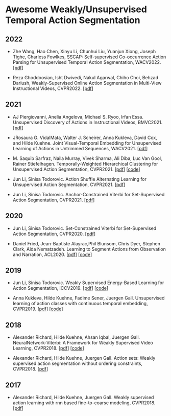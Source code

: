 # Awesome Weakly/Unsupervised Temporal Action Segmentation

## 2022
- Zhe Wang, Hao Chen, Xinyu Li, Chunhui Liu, Yuanjun Xiong, Joseph Tighe, Charless Fowlkes, SSCAP: Self-supervised Co-occurrence Action Parsing
for Unsupervised Temporal Action Segmentation, WACV2022. 
[[pdf](https://openaccess.thecvf.com/content/WACV2022/papers/Wang_SSCAP_Self-Supervised_Co-Occurrence_Action_Parsing_for_Unsupervised_Temporal_Action_Segmentation_WACV_2022_paper.pdf)]

- Reza Ghoddoosian, Isht Dwivedi, Nakul Agarwal, Chiho Choi, Behzad Dariush, Weakly-Supervised Online Action Segmentation in Multi-View
Instructional Videos, CVPR2022. 
[[pdf](https://openaccess.thecvf.com/content/CVPR2022/papers/Ghoddoosian_Weakly-Supervised_Online_Action_Segmentation_in_Multi-View_Instructional_Videos_CVPR_2022_paper.pdf)]

## 2021
- AJ Piergiovanni, Anelia Angelova, Michael S. Ryoo, Irfan Essa. Unsupervised Discovery of Actions in Instructional Videos, BMVC2021. 
[[pdf](https://www.bmvc2021-virtualconference.com/assets/papers/0773.pdf)]

- JRosaura G. VidalMata, Walter J. Scheirer, Anna Kukleva, David Cox, and Hilde Kuehne. Joint Visual-Temporal Embedding for Unsupervised Learning of Actions in Untrimmed Sequences, WACV2021. 
[[pdf](https://openaccess.thecvf.com/content/WACV2021/papers/VidalMata_Joint_Visual-Temporal_Embedding_for_Unsupervised_Learning_of_Actions_in_Untrimmed_WACV_2021_paper.pdf)]

- M. Saquib Sarfraz, Naila Murray, Vivek Sharma, Ali Diba, Luc Van Gool, Rainer Stiefelhagen. Temporally-Weighted Hierarchical Clustering for Unsupervised Action Segmentation, CVPR2021. 
[[pdf](https://openaccess.thecvf.com/content/CVPR2021/papers/Sarfraz_Temporally_Weighted_Hierarchical_Clustering_for_Unsupervised_Action_Segmentation_CVPR_2021_paper.pdf)]
[[code](https://github.com/ssarfraz/FINCH-Clustering/tree/master/TW-FINCH)]

- Jun Li, Sinisa Todorovic. Action Shuffle Alternating Learning for Unsupervised Action Segmentation, CVPR2021. 
[[pdf](https://openaccess.thecvf.com/content/CVPR2021/papers/Li_Action_Shuffle_Alternating_Learning_for_Unsupervised_Action_Segmentation_CVPR_2021_paper.pdf)]

- Jun Li, Sinisa Todorovic. Anchor-Constrained Viterbi for Set-Supervised Action Segmentation, CVPR2021. 
[[pdf](https://openaccess.thecvf.com/content/CVPR2021/papers/Li_Anchor-Constrained_Viterbi_for_Set-Supervised_Action_Segmentation_CVPR_2021_paper.pdf)]

## 2020
- Jun Li, Sinisa Todorovic. Set-Constrained Viterbi for Set-Supervised Action Segmentation, CVPR2020. 
[[pdf](https://arxiv.org/pdf/2002.11925.pdf)]

- Daniel Fried, Jean-Baptiste Alayrac,Phil Blunsom, Chris Dyer, Stephen Clark, Aida Nematzadeh. Learning to Segment Actions from Observation and Narration, ACL2020. 
[[pdf](https://arxiv.org/pdf/2005.03684.pdf)]
[[code](https://github.com/dpfried/actionsegmentation)]

## 2019
- Jun Li, Sinisa Todorovic. Weakly Supervised Energy-Based Learning for Action Segmentation, ICCV2019. 
[[pdf](https://openaccess.thecvf.com/content_ICCV_2019/papers/Li_Weakly_Supervised_Energy-Based_Learning_for_Action_Segmentation_ICCV_2019_paper.pdf)]
[[code](https://github.com/JunLi-Galios/CDFL)]

- Anna Kukleva, Hilde Kuehne, Fadime Sener, Juergen Gall. Unsupervised learning of action classes with continuous temporal embedding, CVPR2019. 
[[pdf](https://openaccess.thecvf.com/content_CVPR_2019/papers/Kukleva_Unsupervised_Learning_of_Action_Classes_With_Continuous_Temporal_Embedding_CVPR_2019_paper.pdf)]
[[code](https://github.com/Annusha/unsup_temp_embed)]

## 2018
- Alexander Richard, Hilde Kuehne, Ahsan Iqbal, Juergen Gall. NeuralNetwork-Viterbi: A Framework for Weakly Supervised Video Learning, CVPR2018. 
[[pdf](https://openaccess.thecvf.com/content_cvpr_2018/papers/Richard_NeuralNetwork-Viterbi_A_Framework_CVPR_2018_paper.pdf)]
[[code](https://github.com/alexanderrichard/NeuralNetwork-Viterbi)]

- Alexander Richard, Hilde Kuehne, Juergen Gall. Action sets: Weakly supervised action segmentation without ordering constraints, CVPR2018. 
[[pdf](https://openaccess.thecvf.com/content_cvpr_2018/papers/Richard_Action_Sets_Weakly_CVPR_2018_paper.pdf)]

## 2017
- Alexander Richard, Hilde Kuehne, Juergen Gall. Weakly supervised action learning with rnn based fine-to-coarse modeling, CVPR2018. 
[[pdf](https://openaccess.thecvf.com/content_cvpr_2017/papers/Richard_Weakly_Supervised_Action_CVPR_2017_paper.pdf)]
